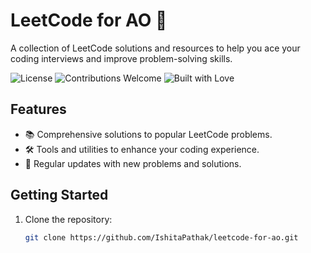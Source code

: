 # LeetCode for AO 🚀

A collection of LeetCode solutions and resources to help you ace your coding interviews and improve problem-solving skills.

![License](https://img.shields.io/badge/license-MIT-blue.svg)
![Contributions Welcome](https://img.shields.io/badge/contributions-welcome-brightgreen.svg)
![Built with Love](https://img.shields.io/badge/built%20with-%E2%9D%A4-red.svg)

## Features
- 📚 Comprehensive solutions to popular LeetCode problems.
- 🛠️ Tools and utilities to enhance your coding experience.
- 🌟 Regular updates with new problems and solutions.

## Getting Started
1. Clone the repository:
   ```bash
   git clone https://github.com/IshitaPathak/leetcode-for-ao.git